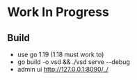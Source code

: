 # Work In Progress

## Build
 - use go 1.19 (1.18 must work to)
 - go build -o vsd && ./vsd serve --debug
 - admin ui http://127.0.0.1:8090/_/